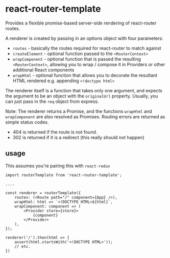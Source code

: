 # react-router-template

Provides a flexible promise-based server-side rendering of react-router routes.

A renderer is created by passing in an options object with four parameters:

* `routes` - basically the routes required for react-router to match against
* `createElement` - optional function passed to the `<RouterContext>`
* `wrapComponent` - optional function that is passed the resulting `<RouterContext>`, allowing you to wrap / compose it in Providers or other additional React components
* `wrapHtml` - optional function that allows you to decorate the resultant HTML rendered e.g. appending `<!doctype html>`

The renderer itself is a function that takes only one argument, and expects the argument to be an object with the `originalUrl` property. Usually, you can just pass in the `req` object from express.

Note: The renderer returns a Promise, and the functions `wrapHtml` and `wrapComponent` are also resolved as Promises. Routing errors are returned as simple status codes.

* 404 is returned if the route is not found.
* 302 is returned if it is a redirect (this really should not happen)

## usage

This assumes you're pairing this with `react-redux`

```
import routerTemplate from 'react-router-template';

....

const renderer = routerTemplate({
	routes: (<Route path="/" component={App} />),
	wrapHtml: html => `<!DOCTYPE HTML>${html}`,
	wrapComponent: component => (
		<Provider store={store}>
			{component}
		</Provider>
	),
});

renderer('/').then(html => {
	assert(html.startsWith('<!DOCTYPE HTML>'));
	// etc.
})
```
